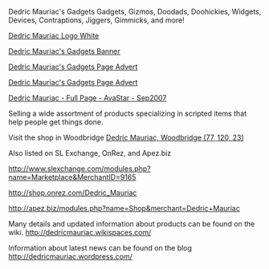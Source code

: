 Dedric Mauriac's Gadgets
Gadgets, Gizmos, Doodads, Doohickies, Widgets, Devices, Contraptions, Jiggers, Gimmicks, and more!

[Dedric Mauriac Logo White](../../Assets/Dedric%20Mauriac%20Logo%20White.png)

[Dedric Mauriac's Gadgets Banner](../../Assets/Dedric%20Mauriac's%20Gadgets%20Banner.png)

[Dedric Mauriac's Gadgets Page Advert](../../Assets/Dedric%20Mauriac's%20Gadgets%20Page%20Advert.png)

[Dedric Mauriac's Gadgets Page Advert](../../Assets/Dedric%20Mauriac's%20Gadgets%20Page%20Advert.png)

[Dedric Mauriac - Full Page - AvaStar - Sep2007](../../Assets/Dedric%20Mauriac%20-%20Full%20Page%20-%20AvaStar%20-%20Sep2007.png)

Selling a wide assortment of products specializing in scripted items that help people get things done. 

Visit the shop in Woodbridge
[Dedric Mauriac, Woodbridge (77, 120, 23)](https://maps.secondlife.com/secondlife/Woodbridge/77/120/23/)


Also listed on SL Exchange, OnRez, and Apez.biz

http://www.slexchange.com/modules.php?name=Marketplace&MerchantID=9165

http://shop.onrez.com/Dedric_Mauriac

http://apez.biz/modules.php?name=Shop&merchant=Dedric+Mauriac

Many details and updated information about products can be found on the wiki.
http://dedricmauriac.wikispaces.com/

Information about latest news can be found on the blog
http://dedricmauriac.wordpress.com/